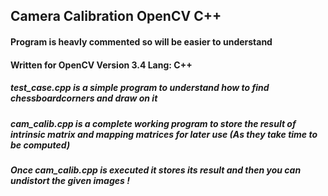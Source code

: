 ## Camera Calibration OpenCV C++
#### Program is heavly  commented so will be easier to understand
#### Written for OpenCV Version 3.4 Lang: C++
##### test_case.cpp is a simple program to understand how to find chessboardcorners and draw on it
##### cam_calib.cpp is a complete working program to store the result of intrinsic matrix and mapping matrices for later use (As they take time to be computed)
##### Once cam_calib.cpp is executed it stores its result and then you can undistort the given images !

